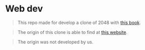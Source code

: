 Web dev
=======
>This repo made for develop a clone of 2048 with [this book](https://thebook.io/080270/).

>The origin of this clone is able to find at [this website](https://project-dy.github.io/Noneinformation-0x1-/Link_%EC%98%88%EC%A0%9C/).

>The origin was not developed by us.
